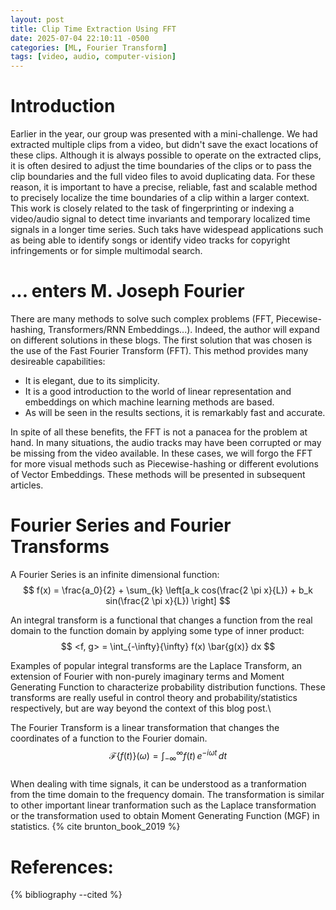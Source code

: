```yaml
---
layout: post
title: Clip Time Extraction Using FFT
date: 2025-07-04 22:10:11 -0500
categories: [ML, Fourier Transform]
tags: [video, audio, computer-vision]
---
```


# Introduction

Earlier in the year, our group was presented with a mini-challenge.
We had extracted multiple clips from a video, but didn't save the exact locations of these clips.
Although it is always possible to operate on the extracted clips, it is often desired to adjust the time boundaries of the clips or to pass the clip boundaries and the full video files to avoid duplicating data.
For these reason, it is important to have a precise, reliable, fast and scalable method to precisely localize the time boundaries of a clip within a larger context.
This work is closely related to the task of fingerprinting or indexing a video/audio signal to detect time invariants and temporary localized time signals in a longer time series. Such taks have widespead applications such as being able to identify songs or identify video tracks for copyright infringements or for simple multimodal search.

# ... enters M. Joseph Fourier

There are many methods to solve such complex problems (FFT, Piecewise-hashing, Transformers/RNN Embeddings...). 
Indeed, the author will expand on different solutions in these blogs. 
The first solution that was chosen is the use of the Fast Fourier Transform (FFT). 
This method provides many desireable capabilities:
- It is elegant, due to its simplicity.
- It is a good introduction to the world of linear representation and embeddings on which machine learning methods are based.
- As will be seen in the results sections, it is remarkably fast and accurate.

In spite of all these benefits, the FFT is not a panacea for the problem at hand. In many situations, the audio tracks may have been corrupted or may be missing from the video available. In these cases, we will forgo the FFT for more visual methods such as Piecewise-hashing or different evolutions of Vector Embeddings. These methods will be presented in subsequent articles.

# Fourier Series and Fourier Transforms

A Fourier Series is an infinite dimensional function:\
$$
f(x) = \frac{a_0}{2} + \sum_{k} \left[a_k cos(\frac{2 \pi x}{L}) + b_k sin(\frac{2 \pi x}{L}) \right]
$$


An integral transform is a functional that changes a function from the real domain to the function domain by applying some type of inner product:\
$$
<f, g> = \int_{-\infty}{\infty} f(x) \bar{g(x)} dx
$$

Examples of popular integral transforms are the Laplace Transform, an extension of Fourier with non-purely imaginary terms and Moment Generating Function to characterize probability distribution functions. These transforms are really useful in control theory and probability/statistics respectively, but are way beyond the context of this blog post.\

The Fourier Transform is a linear transformation that changes the coordinates of a function to the Fourier domain.\
$$
\mathcal{F}\{f(t)\}(\omega) = \int_{-\infty}^{\infty} f(t)\, e^{-i \omega t}\, dt
$$\
When dealing with time signals, it can be understood as a tranformation from the time domain to the frequency domain. 
The transformation is similar to other important linear tranformation such as the Laplace transformation or the transformation used to obtain Moment Generating Function (MGF) in statistics. 
{% cite brunton_book_2019 %}






# References:
{% bibliography --cited %}
